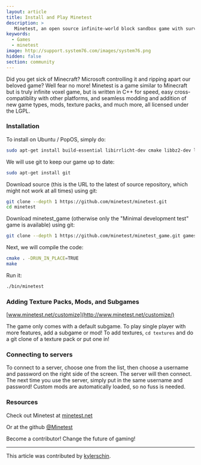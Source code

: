 ```yaml
---
layout: article
title: Install and Play Minetest
description: >
   Minetest, an open source infinite-world block sandbox game with survival and crafting.
keywords:
  - Games
  - minetest
image: http://support.system76.com/images/system76.png
hidden: false
section: community
---
```


Did you get sick of Minecraft? Microsoft controlling it and ripping apart our beloved game? Well fear no more!  Minetest is a game similar to Minecraft but is truly infinite voxel game, but is written in C++ for speed, easy cross-compatiblity with other platforms, and seamless modding and addition of new game types, mods, texture packs, and much more, all licensed under the LGPL.

### Installation

To install on Ubuntu / PopOS, simply do:

```bash
sudo apt-get install build-essential libirrlicht-dev cmake libbz2-dev libpng-dev libjpeg-dev libxxf86vm-dev libgl1-mesa-dev libsqlite3-dev libogg-dev libvorbis-dev libopenal-dev libcurl4-gnutls-dev libfreetype6-dev zlib1g-dev libgmp-dev libjsoncpp-dev
```

We will use git to keep our game up to date:

```bash
sudo apt-get install git
```

Download source (this is the URL to the latest of source repository, which might not work at all times) using git:

```bash
git clone --depth 1 https://github.com/minetest/minetest.git
cd minetest
```

Download minetest_game (otherwise only the "Minimal development test" game is available) using git:

```bash
git clone --depth 1 https://github.com/minetest/minetest_game.git games/minetest_game
```

Next, we will compile the code:

```bash
cmake . -DRUN_IN_PLACE=TRUE
make
```

Run it:

```bash
./bin/minetest
```

### Adding Texture Packs, Mods, and Subgames

[www.minetest.net/customize](http://www.minetest.net/customize/)

The game only comes with a default subgame. To play single player with more features, add a subgame or mod!  To add textures, `cd textures` and do a git clone of a texture pack or put one in!  

### Connecting to servers

To connect to a server, choose one from the list, then choose a username and password on the right side of the screen.  The server will then connect.  The next time you use the server, simply put in the same username and password!  Custom mods are automatically loaded, so no fuss is needed.

### Resources

Check out Minetest at [minetest.net](https://minetest.net)

Or at the github [@Minetest](https://github.com/minetest)

Become a contributor! Change the future of gaming!

---

This article was contributed by [kylerschin](https://github.com/kylerschin).
